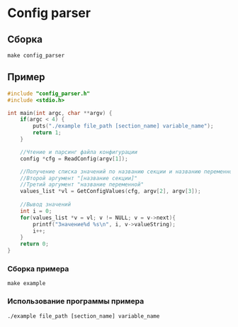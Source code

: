 # Config parser
## Сборка
```
make config_parser
```
## Пример
```c
#include "config_parser.h"
#include <stdio.h>

int main(int argc, char **argv) {
	if(argc < 4) {
		puts("./example file_path [section_name] variable_name");
		return 1;
	}

	//Чтение и парсинг файла конфигурации
	config *cfg = ReadConfig(argv[1]);

	//Получение списка значений по названию секции и названию переменной
	//Второй аргумент "[название секции]"
	//Третий аргумент "название переменной"
	values_list *vl = GetConfigValues(cfg, argv[2], argv[3]);
	
	//Вывод значений
	int i = 0;
	for(values_list *v = vl; v != NULL; v = v->next){
		printf("Значение%d %s\n", i, v->valueString);
		i++;
	}
	return 0;
}
```
### Сборка примера
```
make example
```
### Использование программы примера
```
./example file_path [section_name] variable_name
```